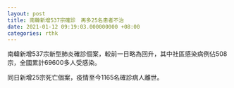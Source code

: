```yaml
---
layout: post
title: 南韓新增537宗確診　再多25名患者不治
date: 2021-01-12 09:19:03.000000000 +08:00
categories: rthk
---
```


南韓新增537宗新型肺炎確診個案，較前一日略為回升，其中社區感染病例佔508宗，全國累計69600多人受感染。

同日新增25宗死亡個案，疫情至今1165名確診病人離世。
